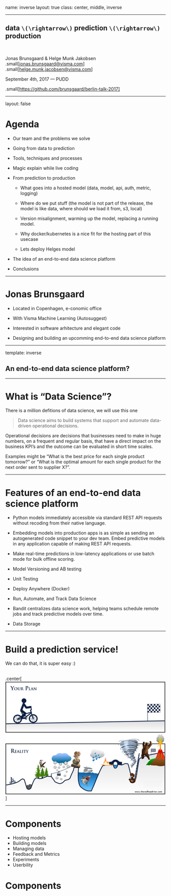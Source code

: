 name: inverse
layout: true
class: center, middle, inverse

---

## data `\(\rightarrow\)` prediction `\(\rightarrow\)` production
<br>

Jonas Brunsgaard & Helge Munk Jakobsen   
.small[jonas.brunsgaard@visma.com]   
.small[helge.munk.jacobsen@visma.com]

September 4th, 2017 — PUDD   

.small[https://github.com/brunsgaard/berlin-talk-2017]   

---

layout: false

# Agenda

* Our team and the problems we solve

* Going from data to prediction

 * Tools, techniques and processes

 * Magic explain while live coding

* From prediction to production

  * What goes into a hosted model (data, model, api, auth, metric, logging)

  * Where do we put stuff (the model is not part of the release, the model is like data, where should we load it from, s3, local)

  * Version misalignment, warming up the model, replacing a running model.

  * Why docker/kubernetes is a nice fit for the hosting part of this usecase

  * Lets deploy Helges model

* The idea of an end-to-end data science platform

* Conclusions

---

# Jonas Brunsgaard

* Located in Copenhagen, e-conomic office

* With Visma Machine Learning (Autosuggest)

* Interested in software arhitecture and elegant code

* Designing and building an upcomming end-to-end data science platform

---

template: inverse

## An end-to-end data science platform?

---

# What is “Data Science”?

There is a million defitions of data science, we will use this one

> Data science aims to build systems that support and automate data-driven
> operational decisions. 

Operational decisions are decisions that businesses need to make in huge
numbers, on a frequent and regular basis, that have a direct impact on the
business KPI’s and the outcome can be evaluated in short time scales. 

Examples might be “What is the best price for each single product tomorrow?” or
“What is the optimal amount for each single product for the next order sent to
supplier X?”.

---

# Features of an end-to-end data science platform

* Python models immediately accessible via standard REST API requests without recoding from their native language.

* Embedding models into production apps is as simple as sending an autogenerated code snippet to your dev team. Embed predictive models in any application capable of making REST API requests.

* Make real-time predictions in low-latency applications or use batch mode for bulk offline scoring.


* Model Versioning and AB testing
* Unit Testing
* Deploy Anywhere (Docker)
* Run, Automate, and Track Data Science
* Bandit centralizes data science work, helping teams schedule remote jobs and track predictive models over time.
* Data Storage

---

# Build a prediction service!

We can do that, it is super easy :)

<br>.center[![:scale 65%](plans.png)]


---

# Components

* Hosting models
* Building models
* Managing data
* Feedback and Metrics
* Experiments
* Userbility

# Components
